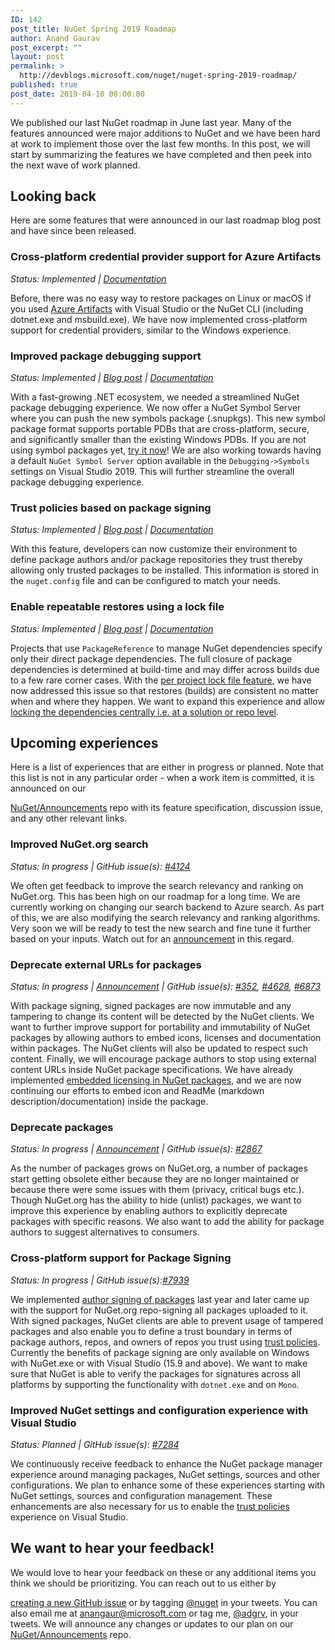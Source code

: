 ```yaml
---
ID: 142
post_title: NuGet Spring 2019 Roadmap
author: Anand Gaurav
post_excerpt: ""
layout: post
permalink: >
  http://devblogs.microsoft.com/nuget/nuget-spring-2019-roadmap/
published: true
post_date: 2019-04-10 00:00:00
---
```

We published our last NuGet roadmap in June last year. Many of the features announced were major additions to NuGet and we have been hard at work to implement those over the last few months. In this post, we will start by summarizing the features we have completed and then peek into the next wave of work planned.

## Looking back

Here are some features that were announced in our last roadmap blog post and have since been released.

### Cross-platform credential provider support for Azure Artifacts

*Status: Implemented | [Documentation][1]*

Before, there was no easy way to restore packages on Linux or macOS if you used [Azure Artifacts][2] with Visual Studio or the NuGet CLI (including dotnet.exe and msbuild.exe). We have now implemented cross-platform support for credential providers, similar to the Windows experience.

### Improved package debugging support

*Status: Implemented | [Blog post][3] | [Documentation][4]*

With a fast-growing .NET ecosystem, we needed a streamlined NuGet package debugging experience. We now offer a NuGet Symbol Server where you can push the new symbols package (.snupkgs). This new symbol package format supports portable PDBs that are cross-platform, secure, and significantly smaller than the existing Windows PDBs. If you are not using symbol packages yet, [try it now][4]! We are also working towards having a default `NuGet Symbol Server` option available in the `Debugging->Symbols` settings on Visual Studio 2019. This will further streamline the overall package debugging experience.

### Trust policies based on package signing

*Status: Implemented | [Blog post][5] | [Documentation][6]*

With this feature, developers can now customize their environment to define package authors and/or package repositories they trust thereby allowing only trusted packages to be installed. This information is stored in the `nuget.config` file and can be configured to match your needs.

### Enable repeatable restores using a lock file

*Status: Implemented | [Blog post][7] | [Documentation][8]*

Projects that use `PackageReference` to manage NuGet dependencies specify only their direct package dependencies. The full closure of package dependencies is determined at build-time and may differ across builds due to a few rare corner cases. With the [per project lock file feature][8], we have now addressed this issue so that restores (builds) are consistent no matter when and where they happen. We want to expand this experience and allow [locking the dependencies centrally i.e. at a solution or repo level][9].

## Upcoming experiences

Here is a list of experiences that are either in progress or planned. Note that this list is not in any particular order - when a work item is committed, it is announced on our

[NuGet/Announcements][10] repo with its feature specification, discussion issue, and any other relevant links.

### Improved NuGet.org search

*Status: In progress | GitHub issue(s): [#4124][11]*

We often get feedback to improve the search relevancy and ranking on NuGet.org. This has been high on our roadmap for a long time. We are currently working on changing our search backend to Azure search. As part of this, we are also modifying the search relevancy and ranking algorithms. Very soon we will be ready to test the new search and fine tune it further based on your inputs. Watch out for an [announcement][10] in this regard.

### Deprecate external URLs for packages

*Status: In progress | [Announcement][12] | GitHub issue(s): [#352][13], [#4628][14], [#6873][15]*

With package signing, signed packages are now immutable and any tampering to change its content will be detected by the NuGet clients. We want to further improve support for portability and immutability of NuGet packages by allowing authors to embed icons, licenses and documentation within packages. The NuGet clients will also be updated to respect such content. Finally, we will encourage package authors to stop using external content URLs inside NuGet package specifications. We have already implemented [embedded licensing in NuGet packages][16], and we are now continuing our efforts to embed icon and ReadMe (markdown description/documentation) inside the package.

### Deprecate packages

*Status: In progress | [Announcement][17] | GitHub issue(s): [#2867][18]*

As the number of packages grows on NuGet.org, a number of packages start getting obsolete either because they are no longer maintained or because there were some issues with them (privacy, critical bugs etc.). Though NuGet.org has the ability to hide (unlist) packages, we want to improve this experience by enabling authors to explicitly deprecate packages with specific reasons. We also want to add the ability for package authors to suggest alternatives to consumers.

### Cross-platform support for Package Signing

*Status: In progress | GitHub issue(s):[#7939][19]*

We implemented [author signing of packages][20] last year and later came up with the support for NuGet.org repo-signing all packages uploaded to it. With signed packages, NuGet clients are able to prevent usage of tampered packages and also enable you to define a trust boundary in terms of package authors, repos, and owners of repos you trust using [trust policies][5]. Currently the benefits of package signing are only available on Windows with NuGet.exe or with Visual Studio (15.9 and above). We want to make sure that NuGet is able to verify the packages for signatures across all platforms by supporting the functionality with `dotnet.exe` and on `Mono`.

### Improved NuGet settings and configuration experience with Visual Studio

*Status: Planned | GitHub issue(s): [#7284][21]*

We continuously receive feedback to enhance the NuGet package manager experience around managing packages, NuGet settings, sources and other configurations. We plan to enhance some of these experiences starting with NuGet settings, sources and configuration management. These enhancements are also necessary for us to enable the [trust policies][5] experience on Visual Studio.

## We want to hear your feedback!

We would love to hear your feedback on these or any additional items you think we should be prioritizing. You can reach out to us either by

[creating a new GitHub issue][22] or by tagging [@nuget][23] in your tweets. You can also email me at <anangaur@microsoft.com> or tag me, [@adgrv][24], in your tweets. We will announce any changes or updates to our plan on our [NuGet/Announcements][25] repo.

 [1]: https://github.com/Microsoft/artifacts-credprovider/blob/master/README.md
 [2]: https://www.visualstudio.com/team-services/package-management
 [3]: https://blog.nuget.org/20181116/Improved-debugging-experience-with-the-NuGet-org-symbol-server-and-snupkg.html
 [4]: https://docs.microsoft.com/en-us/nuget/create-packages/symbol-packages-snupkg
 [5]: https://blog.nuget.org/20181205/Lock-down-your-dependencies-using-configurable-trust-policies.html
 [6]: https://docs.microsoft.com/en-us/nuget/consume-packages/installing-signed-packages#configure-package-signature-requirements
 [7]: https://blog.nuget.org/20181217/Enable-repeatable-package-restores-using-a-lock-file.html
 [8]: https://docs.microsoft.com/en-us/nuget/consume-packages/package-references-in-project-files#locking-dependencies
 [9]: https://github.com/NuGet/Home/wiki/Centrally-managing-NuGet-packages
 [10]: https://github.com/NuGet/Announcements/issues
 [11]: https://github.com/NuGet/NuGetGallery/issues/4124
 [12]: https://github.com/NuGet/Announcements/issues/29
 [13]: https://github.com/NuGet/Home/issues/352
 [14]: https://github.com/NuGet/Home/issues/4628
 [15]: https://github.com/NuGet/Home/issues/6873
 [16]: https://github.com/NuGet/Announcements/issues/32
 [17]: https://github.com/NuGet/Announcements/issues/33
 [18]: https://github.com/NuGet/Home/issues/2867
 [19]: https://github.com/NuGet/Home/issues/7939
 [20]: https://blog.nuget.org/20180522/Introducing-signed-package-submissions.html
 [21]: https://github.com/NuGet/Home/issues/7284
 [22]: https://github.com/NuGet/Home/issues/new
 [23]: https://twitter.com/nuget
 [24]: https://twitter.com/adgrv
 [25]: https://github.com/NuGet/Announcements